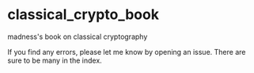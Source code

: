 # classical_crypto_book
madness's book on classical cryptography

If you find any errors, please let me know by opening an issue. There are sure to be many in the index.
